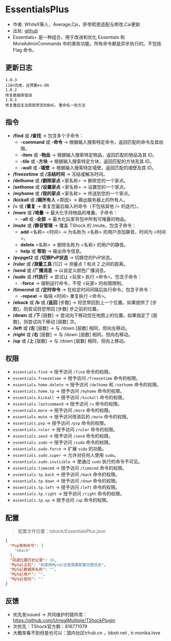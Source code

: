 # EssentialsPlus

- 作者: WhiteX等人，Average,Cjx，肝帝熙恩适配与修改,Cai更新
- 出处: [github](https://github.com/QuiCM/EssentialsPlus)
- Essentials+ 是一种组合，用于改进和优化 Essentials 和 MoreAdminCommands 中的某些功能。所有命令都是异步执行的。不包括 Flag 命令。

## 更新日志
```
1.0.3
i18n完成，且预置es-EN
1.0.2
修复数据库错误
1.0.1 
修复重启无法获取禁言的BUG, 重命名一些方法
```

## 指令

- **/find** 或 **/查找** -> 包含多个子命令：
    - **-command** 或 **-命令** -> 根据输入搜索特定命令，返回匹配的命令及其权限。
    - **-item** 或 **-物品** -> 根据输入搜索特定物品，返回匹配的物品及其 ID。
    - **-tile** 或 **-方块** -> 根据输入搜索特定方块，返回匹配的方块及其 ID。
    - **-wall** 或 **-墙壁** -> 根据输入搜索特定墙壁，返回匹配的墙壁及其 ID。
- **/freezetime** 或 **/冻结时间** -> 冻结或解冻时间。
- **/delhome** 或 **/删除家点** <家名称> -> 删除您的一个家点。
- **/sethome** 或 **/设置家点** <家名称> -> 设置您的一个家点。
- **/myhome** 或 **/我的家点** <家名称> -> 传送到您的一个家点。
- **/kickall** 或 **/踢所有人** <原因> -> 踢出服务器上的所有人。
- **/=** 或 **/重复** -> 重复您最后输入的命令（不包括其他 /= 的迭代）。
- **/more** 或 **/堆叠** -> 最大化手持物品的堆叠。子命令：
    - **-all** 或 **-全部** -> 最大化玩家背包中所有可堆叠的物品。
- **/mute** 或 **/静音管理** -> 覆盖 TShock 的 /mute。包含子命令：
    - **add** <名称> <时间> -> 为名称为 <名称> 的用户添加静音，时间为 <时间>。
    - **delete** <名称> -> 删除名称为 <名称> 的用户的静音。
    - **help** 或 **帮助** -> 输出命令信息。
- **/pvpget2** 或 **/切换PvP状态** -> 切换您的PvP状态。
- **/ruler** 或 **/测量工具** [1|2] -> 测量点 1 和点 2 之间的距离。
- **/send** 或 **/广播消息** -> 以自定义颜色广播消息。
- **/sudo** 或 **/代执行** -> 尝试让 <玩家> 执行 <命令>。包含子命令：
    - **-force** -> 强制运行命令，不受 <玩家> 的权限限制。
- **/timecmd** 或 **/定时命令** -> 在给定时间间隔后执行命令。包含子命令：
    - **-repeat** -> 每隔 <时间> 重复执行 <命令>。
- **/eback** 或 **/b** 或 **/返回** [步数] -> 将您带回到上一个位置。如果提供了 [步数]，则尝试将您带回 [步数] 步之前的位置。
- **/down** 或 **/下** [层数] -> 尝试向下移动您在地图上的位置。如果指定了 [层数]，则尝试向下移动 [层数] 次。
- **/left** 或 **/左** [层数] -> 与 /down [层数] 相同，但向左移动。
- **/right** 或 **/右** [层数] -> 与 /down [层数] 相同，但向右移动。
- **/up** 或 **/上** [层数] -> 与 /down [层数] 相同，但向上移动。



## 权限

- `essentials.find` -> 授予访问 `/find` 命令的权限。
- `essentials.freezetime` -> 授予访问 `/freezetime` 命令的权限。
- `essentials.home.delete` -> 授予访问 `/delhome` 和 `/sethome` 命令的权限。
- `essentials.home.tp` -> 授予访问 `/myhome` 命令的权限。
- `essentials.kickall` -> 授予访问 `/kickall` 命令的权限。
- `essentials.lastcommand` -> 授予访问 `/=` 命令的权限。
- `essentials.more` -> 授予访问 `/more` 命令的权限。
- `essentials.mute` -> 授予访问改进后的 `/mute` 命令的权限。
- `essentials.pvp` -> 授予访问 `/pvp` 命令的权限。
- `essentials.ruler` -> 授予访问 `/ruler` 命令的权限。
- `essentials.send` -> 授予访问 `/send` 命令的权限。
- `essentials.sudo` -> 授予访问 `/sudo` 命令的权限。
- `essentials.sudo.force` -> 扩展 `sudo` 的功能。
- `essentials.sudo.super` -> 允许对任何人使用 `sudo`。
- `essentials.sudo.invisible` -> 使通过 `sudo` 执行的命令不可见。
- `essentials.timecmd` -> 授予访问 `/timecmd` 命令的权限。
- `essentials.tp.back` -> 授予访问 `/back` 命令的权限。
- `essentials.tp.down` -> 授予访问 `/down` 命令的权限。
- `essentials.tp.left` -> 授予访问 `/left` 命令的权限。
- `essentials.tp.right` -> 授予访问 `/right` 命令的权限。
- `essentials.tp.up` -> 授予访问 `/up` 命令的权限。

## 配置
> 配置文件位置：tshock/EssentialsPlus.json
```json
{
  "Pvp禁用命令": [
    "eback"
  ],
  "回退位置历史记录": 10,
  "MySql主机": "如使用Mysql这里需要配置完整信息",
  "MySql数据库名称": "",
  "MySql用户": "",
  "MySql密码": ""
}
```
## 反馈
- 优先发issued -> 共同维护的插件库：https://github.com/UnrealMultiple/TShockPlugin
- 次优先：TShock官方群：816771079
- 大概率看不到但是也可以：国内社区trhub.cn ，bbstr.net , tr.monika.love
